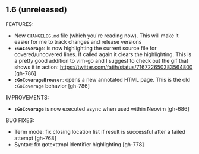 ## 1.6 (unreleased)

FEATURES:

* New `CHANGELOG.md` file (which you're reading now). This will make it easier
  for me to track changes and release versions
* **`:GoCoverage`**: is now highlighting the current source file for
  covered/uncovered lines. If called again it clears the highlighting. This is
  a pretty good addition to vim-go and I suggest to check out the gif that shows
  it in action: https://twitter.com/fatih/status/716722650383564800 [gh-786]
* **`:GoCoverageBrowser`**: opens a new annotated HTML page. This is the old
  `:GoCoverage` behavior [gh-786]

IMPROVEMENTS:

* **`:GoCoverage`** is now executed async when used within Neovim [gh-686]

BUG FIXES:

* Term mode: fix closing location list if result is successful after a failed attempt [gh-768]
* Syntax: fix gotexttmpl identifier highlighting [gh-778]

